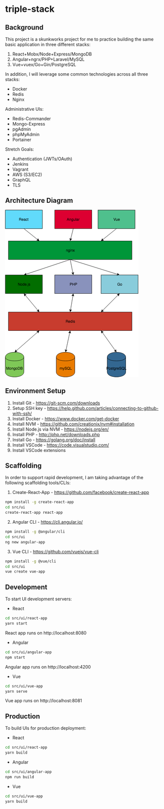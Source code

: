 # triple-stack

## Background
This project is a skunkworks project for me to practice building the same basic application in three different stacks:

1. React+Mobx/Node+Express/MongoDB
2. Angular+ngrx/PHP+Laravel/MySQL
3. Vue+vuex/Go+Gin/PostgreSQL

In addition, I will leverage some common technologies across all three stacks:
* Docker
* Redis
* Nginx

Administrative UIs:
* Redis-Commander
* Mongo-Express
* pgAdmin
* phpMyAdmin
* Portainer

Stretch Goals:
* Authentication (JWTs/OAuth)
* Jenkins
* Vagrant
* AWS (S3/EC2)
* GraphQL
* TLS

## Architecture Diagram
![Architecture](./architecture.png)

## Environment Setup
1. Install Git - https://git-scm.com/downloads 
2. Setup SSH key - https://help.github.com/articles/connecting-to-github-with-ssh/ 
3. Install Docker - https://www.docker.com/get-docker 
4. Install NVM - https://github.com/creationix/nvm#installation
5. Install Node.js via NVM - https://nodejs.org/en/
6. Install PHP - http://php.net/downloads.php 
7. Install Go - https://golang.org/doc/install 
8. Install VSCode - https://code.visualstudio.com/
9. Install VSCode extensions

## Scaffolding
In order to support rapid development, I am taking advantage of the following scaffolding tools/CLIs:
1. Create-React-App - https://github.com/facebook/create-react-app 
```bash
npm install -g create-react-app
cd src/ui
create-react-app react-app
```
2. Angular CLI - https://cli.angular.io/ 
```bash
npm install -g @angular/cli
cd src/ui
ng new angular-app
```
3. Vue CLI - https://github.com/vuejs/vue-cli
```bash
npm install -g @vue/cli
cd src/ui
vue create vue-app
```

## Development
To start UI development servers:
* React
```bash
cd src/ui/react-app
yarn start
```
React app runs on http://localhost:8080

* Angular
```bash
cd src/ui/angular-app
npm start
```
Angular app runs on http://localhost:4200

* Vue
```bash
cd src/ui/vue-app
yarn serve
```
Vue app runs on http://localhost:8081

## Production
To build UIs for production deployment:
* React
```bash
cd src/ui/react-app
yarn build
```

* Angular
```bash
cd src/ui/angular-app
npm run build
```

* Vue
```bash
cd src/ui/vue-app
yarn build
```
